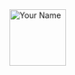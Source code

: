 <svg width="100" height="100" xmlns="http://www.w3.org/2000/svg">
<foreignObject width="100" height="100">
    <div xmlns="http://www.w3.org/1999/xhtml">
  <div id="profile">
    <img src="your-profile-image-url" width="100" height="100" alt="Your Name">
    <h1>Your Name</h1>
    <p>Passionate Developer 🚀 | Open Source Enthusiast 🌐 | Avid Reader 🚀</p>

    <h2>About Me</h2>
    <p>I'm currently working on <strong>Your Current Project</strong> and learning <strong>What You're Learning</strong>. I'm looking to collaborate on <strong>Open Source Projects</strong> and seeking help with <strong>What You Need Help With</strong>.</p>

    <h2>Skills</h2>
    <p>Languages: JavaScript, Python, Java</p>
    <p>Frameworks: React, Node.js, Flask</p>
    <p>Database: MongoDB, MySQL</p>
    <p>Tools: Git, VS Code, Docker</p>

    <h2>GitHub Stats</h2>
    <img src="https://github-readme-stats.vercel.app/api?username=your-username&show_icons=true&count_private=true&theme=dark"
      alt="GitHub Stats">

    <h2>Connect with Me</h2>
    <a href="https://www.linkedin.com/in/your-linkedin-profile/" target="_blank" rel="noopener noreferrer">LinkedIn</a>
    <a href="https://twitter.com/your-twitter-handle" target="_blank" rel="noopener noreferrer">Twitter</a>
    <a href="https://your-portfolio-website.com" target="_blank" rel="noopener noreferrer">Portfolio</a>

    <h2>Let's Play a Game</h2>
    <div class="game" onclick="playGame()">Click to Play a Game with Me</div>
    <p id="game-result"></p>

  </div>

        <!-- Other embed HTML element/text into SVG -->
    </div>
</foreignObject>
</svg>
